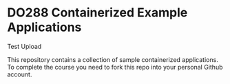 # DO288 Containerized Example Applications

Test Upload

This repository contains a collection of sample containerized applications.  To complete the course you need to fork this repo into your personal Github account.
